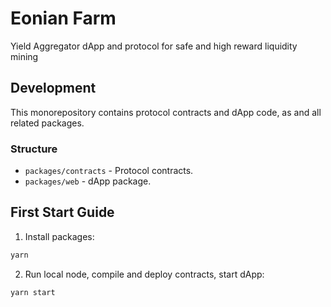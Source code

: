 # Eonian Farm

Yield Aggregator dApp and protocol for safe and high reward liquidity mining

## Development

This monorepository contains protocol contracts and dApp code, as and all related packages.

### Structure

* `packages/contracts` - Protocol contracts.
* `packages/web` - dApp package.

## First Start Guide

1) Install packages:

```bash
yarn
```

2) Run local node, compile and deploy contracts, start dApp:

```bash
yarn start
```
